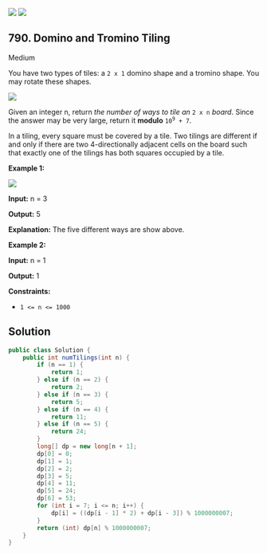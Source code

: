 [![](https://img.shields.io/github/stars/javadev/LeetCode-in-Java?label=Stars&style=flat-square)](https://github.com/javadev/LeetCode-in-Java)
[![](https://img.shields.io/github/forks/javadev/LeetCode-in-Java?label=Fork%20me%20on%20GitHub%20&style=flat-square)](https://github.com/javadev/LeetCode-in-Java/fork)

## 790\. Domino and Tromino Tiling

Medium

You have two types of tiles: a `2 x 1` domino shape and a tromino shape. You may rotate these shapes.

![](https://assets.leetcode.com/uploads/2021/07/15/lc-domino.jpg)

Given an integer n, return _the number of ways to tile an_ `2 x n` _board_. Since the answer may be very large, return it **modulo** <code>10<sup>9</sup> + 7</code>.

In a tiling, every square must be covered by a tile. Two tilings are different if and only if there are two 4-directionally adjacent cells on the board such that exactly one of the tilings has both squares occupied by a tile.

**Example 1:**

![](https://assets.leetcode.com/uploads/2021/07/15/lc-domino1.jpg)

**Input:** n = 3

**Output:** 5

**Explanation:** The five different ways are show above. 

**Example 2:**

**Input:** n = 1

**Output:** 1 

**Constraints:**

*   `1 <= n <= 1000`

## Solution

```java
public class Solution {
    public int numTilings(int n) {
        if (n == 1) {
            return 1;
        } else if (n == 2) {
            return 2;
        } else if (n == 3) {
            return 5;
        } else if (n == 4) {
            return 11;
        } else if (n == 5) {
            return 24;
        }
        long[] dp = new long[n + 1];
        dp[0] = 0;
        dp[1] = 1;
        dp[2] = 2;
        dp[3] = 5;
        dp[4] = 11;
        dp[5] = 24;
        dp[6] = 53;
        for (int i = 7; i <= n; i++) {
            dp[i] = ((dp[i - 1] * 2) + dp[i - 3]) % 1000000007;
        }
        return (int) dp[n] % 1000000007;
    }
}
```